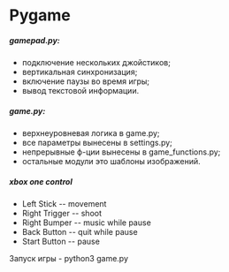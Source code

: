 # Pygame

##### gamepad.py:
- подключение нескольких джойстиков;
- вертикальная синхронизация;
- включение паузы во время игры;
- вывод текстовой информации.

##### game.py:
- верхнеуровневая логика в game.py;
- все параметры вынесены в settings.py;
- непрерывные ф-ции вынесены в game_functions.py;
- остальные модули это шаблоны изображений.

##### xbox one control
- Left Stick       -- movement
- Right Trigger    -- shoot
- Right Bumper     -- music while pause
- Back Button      -- quit while pause
- Start Button     -- pause

Запуск игры - python3 game.py


